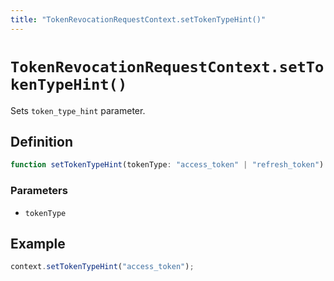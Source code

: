 ```yaml
---
title: "TokenRevocationRequestContext.setTokenTypeHint()"
---
```


# `TokenRevocationRequestContext.setTokenTypeHint()`

Sets `token_type_hint` parameter.

## Definition

```ts
function setTokenTypeHint(tokenType: "access_token" | "refresh_token"): void;
```

### Parameters

- `tokenType`

## Example

```ts
context.setTokenTypeHint("access_token");
```
